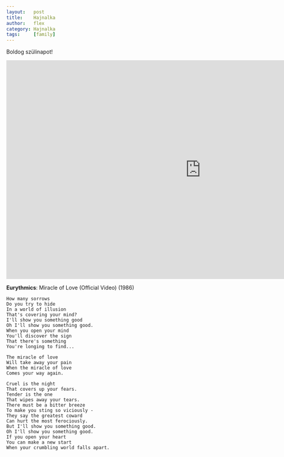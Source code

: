 ```yaml
---
layout:   post
title:    Hajnalka
author:   flex
category: Hajnalka
tags:     [family]
---
```


Boldog szülinapot!

<div class="videocontainer"><iframe src="https://www.youtube.com/embed/yOGD1WkJJok" frameborder="0" allowfullscreen class="iframeshadow" width="1024" height="576"></iframe></div>

**Eurythmics**: Miracle of Love (Official Video) (1986)

```
How many sorrows
Do you try to hide
In a world of illusion
That's covering your mind?
I'll show you something good
Oh I'll show you something good.
When you open your mind
You'll discover the sign
That there's something
You're longing to find...

The miracle of love
Will take away your pain
When the miracle of love
Comes your way again.

Cruel is the night
That covers up your fears.
Tender is the one
That wipes away your tears.
There must be a bitter breeze
To make you sting so viciously -
They say the greatest coward
Can hurt the most ferociously.
But I'll show you something good.
Oh I'll show you something good.
If you open your heart
You can make a new start
When your crumbling world falls apart.
```